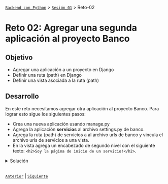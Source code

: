 [`Backend con Python`](../../Readme.md) > [`Sesión 01`](../Readme.md) > Reto-02
# Reto 02: Agregar una segunda aplicación al proyecto Banco

## Objetivo
- Agregar una aplicación a un proyecto en Django
- Definir una ruta (path) en Django
- Definir una vista asociada a la ruta (path)

## Desarrollo

En este reto necesitamos agregar otra aplicación al proyecto Banco. Para lograr esto sigue los siguientes pasos:
- Crea una nueva aplicación usando manage.py
- Agrega la aplicación __servicios__ al archivo settings.py de banco.
- Agrega la ruta (path) de servicios a al archivo urls de banco y vincula el archivo urls de servicios a una vista.
- En la vista agrega un encabezado de segundo nivel con el siguiente texto:
 `<h2>Soy la página de inicio de un servicio!</h2>`.

<details><summary>Solución</summary>

 Crear la aplicación ____ con:

   ```console
   python3 manage.py startapp servicios
   ```

 Ejecutar el proyecto __Banco__ con:

   ```console
   python3 manage.py runserver
   ```

 Agrega la aplicación __servicios__ a la configuración en el archivo `Banco/Banco/settings.py`:

   ```python
   # Application definition

   INSTALLED_APPS = [
       'django.contrib.admin',
       'django.contrib.auth',
       'django.contrib.contenttypes',
       'django.contrib.sessions',
       'django.contrib.messages',
       'django.contrib.staticfiles',
       'tarjeta',
       'servicios',
   ]
   ```
 Mapea la url `/servicios` con las rutas generales del proyecto __Banco__ hacia las rutas de la aplicación __servicios__

   ```
   url / -> Banco/Banco/urls.py -> Banco/servicios/urls.py
   ```

   __En el archivo `Banco/Banco/urls.py` agregar lo siguiente:__

   ```python
   urlpatterns = [
		path('', include("tarjeta.urls")),
   		path('servicios/', include("servicios.urls")), #agregada
   		path('admin/', admin.site.urls),
   ]


 Mapea la url `/servicios` con las rutas de la aplicación __servicios__

   ```
   url /perfiles -> Banco/servicios/urls.py -> Banco/servicios/views.py
   ```

   __Crear el archivo `Banco/servicios/urls.py` con el siguiente contenido:__

   ```python
   from django.urls import path
   from . import views

   urlpatterns = [
       path('', views.index, name='servicios_index'),
   ]
   ```
   Acuérdate de estar reiniciando Django para observar los resultados y mensajes de error.
   ***

Agregar la vista `index` al archivo `Banco/servicios/views.py` con el siguiente contenido:

   ```python
   from django.http import HttpResponse
   from django.shortcuts import render

   # Create your views here.
   def index(request):
       """ Vista para atender la petición de la url /servicios """

         return HttpResponse("<h2>Soy la página de inicio de un servicio!</h2>")
   ```

   __Abrir la siguiente url en el navegador__

   http://127.0.0.1:8000/servicios

   __El resultado debería ser el siguiente:__

  ![](img/1.png)
</details>
</br>

[`Anterior`](../Readme.md#Entornos-Virtuales) | [`Siguiente`](../Ejemplo-03/Readme.md)

